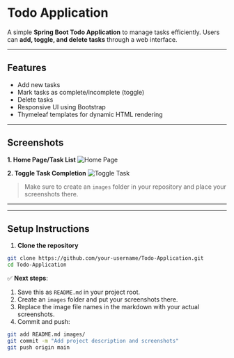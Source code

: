 # Todo Application

A simple **Spring Boot Todo Application** to manage tasks efficiently. Users can **add, toggle, and delete tasks** through a web interface.

---

## Features

- Add new tasks
- Mark tasks as complete/incomplete (toggle)
- Delete tasks
- Responsive UI using Bootstrap
- Thymeleaf templates for dynamic HTML rendering

---

## Screenshots

**1. Home Page/Task List**
![Home Page](To-Do\todo\images\Not_Toggled.png)



**2. Toggle Task Completion**
![Toggle Task](To-Do\todo\images\Toggle.png)



> Make sure to create an `images` folder in your repository and place your screenshots there.

---


---

## Setup Instructions

1. **Clone the repository**

```bash
git clone https://github.com/your-username/Todo-Application.git
cd Todo-Application
```

✅ **Next steps**:
1. Save this as `README.md` in your project root.
2. Create an `images` folder and put your screenshots there.
3. Replace the image file names in the markdown with your actual screenshots.
4. Commit and push:  

```bash
git add README.md images/
git commit -m "Add project description and screenshots"
git push origin main
```


